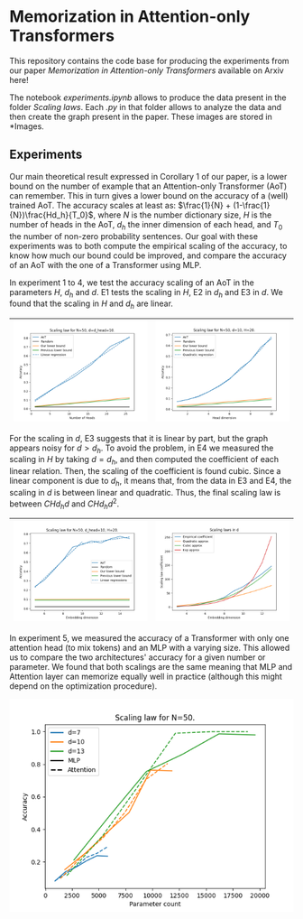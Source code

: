 # Memorization in Attention-only Transformers
This repository contains the code base for producing the experiments from our paper *Memorization in Attention-only Transformers* available on Arxiv here!

The notebook *experiments.ipynb* allows to produce the data present in the folder *Scaling laws*. Each *.py* in that folder allows to analyze the data and then create the graph present in the paper. These images are stored in *Images.

## Experiments

Our main theoretical result expressed in Corollary 1 of our paper, is a lower bound on the number of example that an Attention-only Transformer (AoT) can remember. This in turn gives a lower bound on the accuracy of a (well) trained AoT. The accuracy scales at least as: $\frac{1}{N} + (1-\frac{1}{N})\frac{Hd_h}{T_0}$, where $N$ is the number dictionary size, $H$ is the number of heads in the AoT, $d_h$ the inner dimension of each head, and $T_0$ the number of non-zero probability sentences. Our goal with these experiments was to both compute the empirical scaling of the accuracy, to know how much our bound could be improved, and compare the accuracy of an AoT with the one of a Transformer using MLP.

In experiment 1 to 4, we test the accuracy scaling of an AoT in the parameters $H$, $d_h$ and $d$. E1 tests the scaling in $H$, E2 in $d_h$ and E3 in $d$. We found that the scaling in $H$ and $d_h$ are linear. 

|![Scaling H](./Images/Exp_1.png) | ![Scaling d_h](./Images/Exp_2.png) |
|-|-|

For the scaling in $d$, E3 suggests that it is linear by part, but the graph appears noisy for $d>d_h$. To avoid the problem, in E4 we measured the scaling in $H$ by taking $d=d_h$, and then computed the coefficient of each linear relation. Then, the scaling of the coefficient is found cubic. Since a linear component is due to $d_h$, it means that, from the data in E3 and E4, the scaling in $d$ is between linear and quadratic. Thus, the final scaling law is between $CHd_hd$ and $CHd_hd^2$.

| ![Scaling d](./Images/Exp_3.png) | ![Scaling d](./Images/Exp_4.png) |
|-|-|

In experiment 5, we measured the accuracy of a Transformer with only one attention head (to mix tokens) and an MLP with a varying size. This allowed us to compare the two architectures' accuracy for a given number or parameter. We found that both scalings are the same meaning that MLP and Attention layer can memorize equally well in practice (although this might depend on the optimization procedure).

![Scaling MLP](./Images/Exp_5.png)